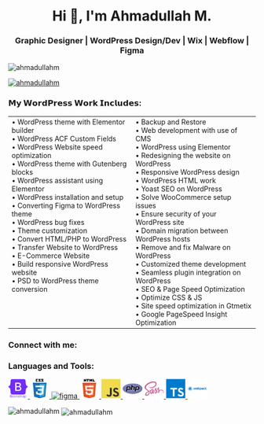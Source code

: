 <h1 align="center">Hi 👋, I'm Ahmadullah M.</h1>
<h3 align="center">Graphic Designer | WordPress Design/Dev | Wix | Webflow | Figma</h3>

<p align="left"> <img src="https://komarev.com/ghpvc/?username=ahmadullahm&label=Profile%20views&color=0e75b6&style=flat" alt="ahmadullahm" /> </p>

<p align="left"> <a href="https://github.com/ryo-ma/github-profile-trophy"><img src="https://github-profile-trophy.vercel.app/?username=ahmadullahm" alt="ahmadullahm" /></a> </p>

<h3 align="left">𝗠𝘆 𝗪𝗼𝗿𝗱𝗣𝗿𝗲𝘀𝘀 𝗪𝗼𝗿𝗸 𝗜𝗻𝗰𝗹𝘂𝗱𝗲𝘀:</h3>

<table>
  <tr>
    <td align="left" valign="top" width="50%">
      • WordPress theme with Elementor builder <br>
      • WordPress ACF Custom Fields <br>
      • WordPress Website speed optimization <br>
      • WordPress theme with Gutenberg blocks <br>
      • WordPress assistant using Elementor <br>
      • WordPress installation and setup <br>
      • Converting Figma to WordPress theme <br>
      • WordPress bug fixes <br>
      • Theme customization <br>
      • Convert HTML/PHP to WordPress <br>
      • Transfer Website to WordPress <br>
      • E-Commerce Website <br>
      • Build responsive WordPress website <br>
      • PSD to WordPress theme conversion <br>
    </td>
    <td align="left" valign="top" width="50%">
      • Backup and Restore <br>
      • Web development with use of CMS <br>
      • WordPress using Elementor <br>
      • Redesigning the website on WordPress <br>
      • Responsive WordPress design <br>
      • WordPress HTML work <br>
      • Yoast SEO on WordPress <br>
      • Solve WooCommerce setup issues <br>
      • Ensure security of your WordPress site <br>
      • Domain migration between WordPress hosts <br>
      • Remove and fix Malware on WordPress <br>
      • Customized theme development <br>
      • Seamless plugin integration on WordPress <br>
      • SEO & Page Speed Optimization <br>
      • Optimize CSS & JS <br>
      • Site speed optimization in Gtmetix <br>
      • Google PageSpeed Insight Optimization <br>
    </td>
  </tr>
</table>




<h3 align="left">Connect with me:</h3>
<p align="left">
</p>

<h3 align="left">Languages and Tools:</h3>
<p align="left"> <a href="https://getbootstrap.com" target="_blank" rel="noreferrer"> <img src="https://raw.githubusercontent.com/devicons/devicon/master/icons/bootstrap/bootstrap-plain-wordmark.svg" alt="bootstrap" width="40" height="40"/> </a> <a href="https://www.w3schools.com/css/" target="_blank" rel="noreferrer"> <img src="https://raw.githubusercontent.com/devicons/devicon/master/icons/css3/css3-original-wordmark.svg" alt="css3" width="40" height="40"/> </a> <a href="https://www.figma.com/" target="_blank" rel="noreferrer"> <img src="https://www.vectorlogo.zone/logos/figma/figma-icon.svg" alt="figma" width="40" height="40"/> </a> <a href="https://www.w3.org/html/" target="_blank" rel="noreferrer"> <img src="https://raw.githubusercontent.com/devicons/devicon/master/icons/html5/html5-original-wordmark.svg" alt="html5" width="40" height="40"/> </a> <a href="https://developer.mozilla.org/en-US/docs/Web/JavaScript" target="_blank" rel="noreferrer"> <img src="https://raw.githubusercontent.com/devicons/devicon/master/icons/javascript/javascript-original.svg" alt="javascript" width="40" height="40"/> </a> <a href="https://www.php.net" target="_blank" rel="noreferrer"> <img src="https://raw.githubusercontent.com/devicons/devicon/master/icons/php/php-original.svg" alt="php" width="40" height="40"/> </a> <a href="https://sass-lang.com" target="_blank" rel="noreferrer"> <img src="https://raw.githubusercontent.com/devicons/devicon/master/icons/sass/sass-original.svg" alt="sass" width="40" height="40"/> </a> <a href="https://www.typescriptlang.org/" target="_blank" rel="noreferrer"> <img src="https://raw.githubusercontent.com/devicons/devicon/master/icons/typescript/typescript-original.svg" alt="typescript" width="40" height="40"/> </a> <a href="https://webpack.js.org" target="_blank" rel="noreferrer"> <img src="https://raw.githubusercontent.com/devicons/devicon/d00d0969292a6569d45b06d3f350f463a0107b0d/icons/webpack/webpack-original-wordmark.svg" alt="webpack" width="40" height="40"/> </a> </p>

<p><img align="left" src="https://github-readme-stats.vercel.app/api/top-langs?username=ahmadullahm&show_icons=true&locale=en&layout=compact" alt="ahmadullahm" /></p>

<p>&nbsp;<img align="center" src="https://github-readme-stats.vercel.app/api?username=ahmadullahm&show_icons=true&locale=en" alt="ahmadullahm" /></p>

